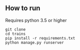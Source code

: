 
## How to run
Requires python 3.5 or higher

```
git clone
cd trains
pip install -r requirements.txt
python manage.py runserver
```
